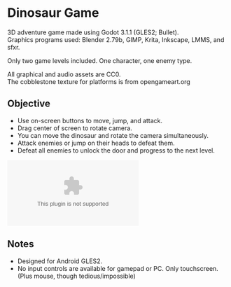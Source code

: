 
# Dinosaur Game

3D adventure game made using Godot 3.1.1 (GLES2; Bullet).  
Graphics programs used:  Blender 2.79b, GIMP, Krita, Inkscape, LMMS, and sfxr.

Only two game levels included. One character, one enemy type.

All graphical and audio assets are CC0.  
The cobblestone texture for platforms is from opengameart.org



## Objective
- Use on-screen buttons to move, jump, and attack.
- Drag center of screen to rotate camera.
- You can move the dinosaur and rotate the camera simultaneously.
- Attack enemies or jump on their heads to defeat them.
- Defeat all enemies to unlock the door and progress to the next level.
 

![APK](bin/DinosaurGame.apk)


## Notes

- Designed for Android GLES2.
- No input controls are available for gamepad or PC. Only touchscreen. (Plus mouse, though tedious/impossible)

